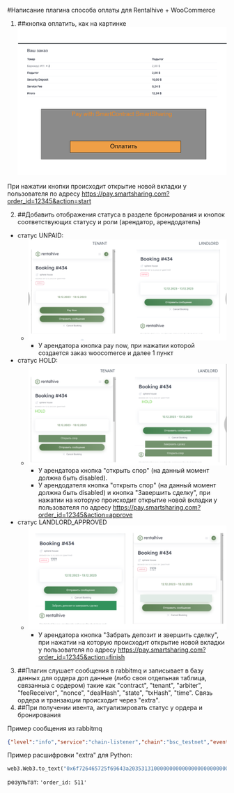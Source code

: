 #Написание плагина способа оплаты для Rentalhive + WooCommerce

1. ##кнопка оплатить, как на картинке
![img_1.png](img_1.png) 

При нажатии кнопки происходит открытие новой вкладки у пользователя по адресу https://pay.smartsharing.com?order_id=12345&action=start

2. ##Добавить отображения статуса в разделе бронирования и кнопок соответствующих статусу и роли (арендатор, арендодатель)
- статус UNPAID:
   - ![img.png](img.png) 
     - У арендатора кнопка pay now, при нажатии которой создается заказ woocomerce и далее 1 пункт
- статус HOLD:
  - ![img_2.png](img_2.png) 
    - У арендатора кнопка "открыть спор" (на данный момент должна быть disabled). 
    - У арендодателя кнопка "открыть спор" (на данный момент должна быть disabled) и кнопка "Завершить сделку", при нажатии на которую происходит открытие новой вкладки у пользователя по адресу https://pay.smartsharing.com?order_id=12345&action=approve
- cтатус LANDLORD_APPROVED
  - ![img_3.png](img_3.png)
    - У арендатора кнопка "Забрать депозит и звершить сделку", при нажатии на которую происходит открытие новой вкладки у пользователя по адресу https://pay.smartsharing.com?order_id=12345&action=finish
3. ##Плагин слушает сообщения в rabbitmq и записывает в базу данных для ордера доп данные (либо своя отдельная таблица, связанныа с ордером) такие как "contract", "tenant", "arbiter", "feeReceiver", "nonce", "dealHash", "state", "txHash", "time". Связь ордера и транзакции происходит через "extra".
4. ##При получении ивента, актуализировать статус у ордера и бронирования

Пример сообщения из rabbitmq
```json
{"level":"info","service":"chain-listener","chain":"bsc_testnet","event":{"kind":"SmartSharingStateChanged","chainId":97,"chainType":"ETH","blockNumber":37126800,"txIndex":4,"logIndex":9,"txHash":"0x7aae6f82ecfcd030517f3171d6ab956faa234c287fd00c1a66f62255a00aa2cb","contract":"0xcc4D255D9F70127414D1A09b921670cCC4361bac","deal":{"token":"0x39242e4CE1143a105D050FB8e86072dDcce8D4a5","tenant":"0x9e42983BD6beBf08d9a823cEB40b01cB6bc9c608","landlord":"0xbc110DF81E3d26cab8ED6F90548C03391E2392fE","arbiter":"0xB8f7FD2E7603F29270A1dcb49347284aaAAF46bC","feeReceiver":"0xB8f7FD2E7603F29270A1dcb49347284aaAAF46bC","deposit":"100000000","renta":"10000000","tenantFee":"1000000","landlordFee":"1000000","nonce":"4","extra":"6f726465725f69643a2035313100000000000000000000000000000000000000"},"dealHash":"0xa33b73150d930712e85e1fd8a53ae728e2dfb7b8e2bbc3609f5c19669665a289","state":1,"prevState":0,"creator":"0x9e42983BD6beBf08d9a823cEB40b01cB6bc9c608"},"time":1706090289,"message":"sending event"}
```

Пример расшифровки "extra" для Python: 
``` python
web3.Web3.to_text("0x6f726465725f69643a2035313100000000000000000000000000000000000000".rstrip("0"))
```
результат: ```'order_id: 511'```